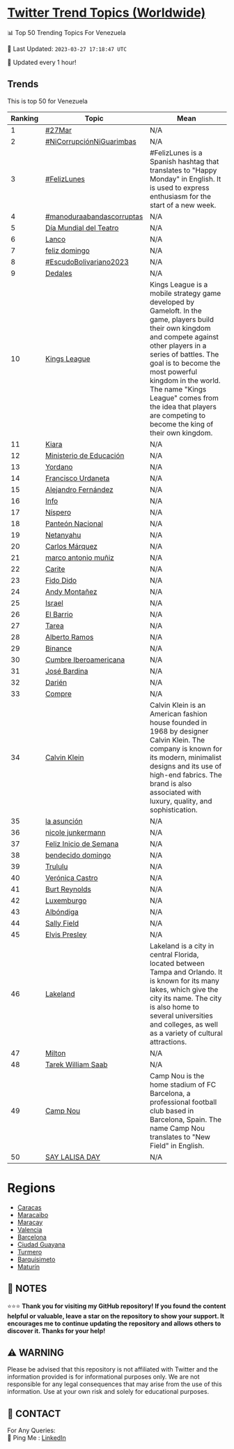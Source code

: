 [Twitter Trend Topics (Worldwide)](https://github.com/ErcinDedeoglu/Twitter-Trend-Topics)
==========


📊 Top 50 Trending Topics For Venezuela

📆 Last Updated: `2023-03-27 17:18:47 UTC`

🔧 Updated every 1 hour!


## Trends

This is top 50 for Venezuela

| Ranking | Topic | Mean |
| ------- | ------------ | ------------ |
| 1 | [#27Mar](http://twitter.com/search?q=%2327Mar) | N/A |
| 2 | [#NiCorrupciónNiGuarimbas](http://twitter.com/search?q=%23NiCorrupci%c3%b3nNiGuarimbas) | N/A |
| 3 | [#FelizLunes](http://twitter.com/search?q=%23FelizLunes) | #FelizLunes is a Spanish hashtag that translates to "Happy Monday" in English. It is used to express enthusiasm for the start of a new week. |
| 4 | [#manoduraabandascorruptas](http://twitter.com/search?q=%23manoduraabandascorruptas) | N/A |
| 5 | [Día Mundial del Teatro](http://twitter.com/search?q=D%c3%ada+Mundial+del+Teatro) | N/A |
| 6 | [Lanco](http://twitter.com/search?q=Lanco) | N/A |
| 7 | [feliz domingo](http://twitter.com/search?q=feliz+domingo) | N/A |
| 8 | [#EscudoBolivariano2023](http://twitter.com/search?q=%23EscudoBolivariano2023) | N/A |
| 9 | [Dedales](http://twitter.com/search?q=Dedales) | N/A |
| 10 | [Kings League](http://twitter.com/search?q=Kings+League) | Kings League is a mobile strategy game developed by Gameloft. In the game, players build their own kingdom and compete against other players in a series of battles. The goal is to become the most powerful kingdom in the world. The name "Kings League" comes from the idea that players are competing to become the king of their own kingdom. |
| 11 | [Kiara](http://twitter.com/search?q=Kiara) | N/A |
| 12 | [Ministerio de Educación](http://twitter.com/search?q=Ministerio+de+Educaci%c3%b3n) | N/A |
| 13 | [Yordano](http://twitter.com/search?q=Yordano) | N/A |
| 14 | [Francisco Urdaneta](http://twitter.com/search?q=Francisco+Urdaneta) | N/A |
| 15 | [Alejandro Fernández](http://twitter.com/search?q=Alejandro+Fern%c3%a1ndez) | N/A |
| 16 | [Info](http://twitter.com/search?q=Info) | N/A |
| 17 | [Níspero](http://twitter.com/search?q=N%c3%adspero) | N/A |
| 18 | [Panteón Nacional](http://twitter.com/search?q=Pante%c3%b3n+Nacional) | N/A |
| 19 | [Netanyahu](http://twitter.com/search?q=Netanyahu) | N/A |
| 20 | [Carlos Márquez](http://twitter.com/search?q=Carlos+M%c3%a1rquez) | N/A |
| 21 | [marco antonio muñiz](http://twitter.com/search?q=marco+antonio+mu%c3%b1iz) | N/A |
| 22 | [Carite](http://twitter.com/search?q=Carite) | N/A |
| 23 | [Fido Dido](http://twitter.com/search?q=Fido+Dido) | N/A |
| 24 | [Andy Montañez](http://twitter.com/search?q=Andy+Monta%c3%b1ez) | N/A |
| 25 | [Israel](http://twitter.com/search?q=Israel) | N/A |
| 26 | [El Barrio](http://twitter.com/search?q=El+Barrio) | N/A |
| 27 | [Tarea](http://twitter.com/search?q=Tarea) | N/A |
| 28 | [Alberto Ramos](http://twitter.com/search?q=Alberto+Ramos) | N/A |
| 29 | [Binance](http://twitter.com/search?q=Binance) | N/A |
| 30 | [Cumbre Iberoamericana](http://twitter.com/search?q=Cumbre+Iberoamericana) | N/A |
| 31 | [José Bardina](http://twitter.com/search?q=Jos%c3%a9+Bardina) | N/A |
| 32 | [Darién](http://twitter.com/search?q=Dari%c3%a9n) | N/A |
| 33 | [Compre](http://twitter.com/search?q=Compre) | N/A |
| 34 | [Calvin Klein](http://twitter.com/search?q=Calvin+Klein) | Calvin Klein is an American fashion house founded in 1968 by designer Calvin Klein. The company is known for its modern, minimalist designs and its use of high-end fabrics. The brand is also associated with luxury, quality, and sophistication. |
| 35 | [la asunción](http://twitter.com/search?q=la+asunci%c3%b3n) | N/A |
| 36 | [nicole junkermann](http://twitter.com/search?q=nicole+junkermann) | N/A |
| 37 | [Feliz Inicio de Semana](http://twitter.com/search?q=Feliz+Inicio+de+Semana) | N/A |
| 38 | [bendecido domingo](http://twitter.com/search?q=bendecido+domingo) | N/A |
| 39 | [Trululu](http://twitter.com/search?q=Trululu) | N/A |
| 40 | [Verónica Castro](http://twitter.com/search?q=Ver%c3%b3nica+Castro) | N/A |
| 41 | [Burt Reynolds](http://twitter.com/search?q=Burt+Reynolds) | N/A |
| 42 | [Luxemburgo](http://twitter.com/search?q=Luxemburgo) | N/A |
| 43 | [Albóndiga](http://twitter.com/search?q=Alb%c3%b3ndiga) | N/A |
| 44 | [Sally Field](http://twitter.com/search?q=Sally+Field) | N/A |
| 45 | [Elvis Presley](http://twitter.com/search?q=Elvis+Presley) | N/A |
| 46 | [Lakeland](http://twitter.com/search?q=Lakeland) | Lakeland is a city in central Florida, located between Tampa and Orlando. It is known for its many lakes, which give the city its name. The city is also home to several universities and colleges, as well as a variety of cultural attractions. |
| 47 | [Milton](http://twitter.com/search?q=Milton) | N/A |
| 48 | [Tarek William Saab](http://twitter.com/search?q=Tarek+William+Saab) | N/A |
| 49 | [Camp Nou](http://twitter.com/search?q=Camp+Nou) | Camp Nou is the home stadium of FC Barcelona, a professional football club based in Barcelona, Spain. The name Camp Nou translates to "New Field" in English. |
| 50 | [SAY LALISA DAY](http://twitter.com/search?q=SAY+LALISA+DAY) | N/A |



# Regions

* [Caracas](</Venezuela/Caracas.md>)
* [Maracaibo](</Venezuela/Maracaibo.md>)
* [Maracay](</Venezuela/Maracay.md>)
* [Valencia](</Venezuela/Valencia.md>)
* [Barcelona](</Venezuela/Barcelona.md>)
* [Ciudad Guayana](</Venezuela/Ciudad Guayana.md>)
* [Turmero](</Venezuela/Turmero.md>)
* [Barquisimeto](</Venezuela/Barquisimeto.md>)
* [Maturín](</Venezuela/Maturín.md>)



## 📝 NOTES

⭐⭐⭐ **Thank you for visiting my GitHub repository! If you found the content helpful or valuable, leave a star on the repository to show your support. It encourages me to continue updating the repository and allows others to discover it. Thanks for your help!**


## ⚠️ WARNING

Please be advised that this repository is not affiliated with Twitter and the information provided is for informational purposes only. We are not responsible for any legal consequences that may arise from the use of this information. Use at your own risk and solely for educational purposes.


## 📨 CONTACT

 For Any Queries:  
            🏓 Ping Me : [LinkedIn](https://www.linkedin.com/in/ercindedeoglu/)
